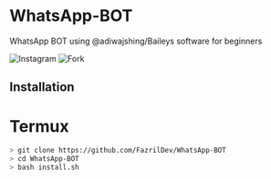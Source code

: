 # WhatsApp-BOT
WhatsApp BOT using @adiwajshing/Baileys software for beginners

![Instagram](https://img.shields.io/instagram/follow/fazril17_?style=flat-square)
![Fork](https://img.shields.io/github/forks/Zril/WhatsApp-BOT?style=flat-square)


## Installation


# Termux
```bash
> git clone https://github.com/FazrilDev/WhatsApp-BOT
> cd WhatsApp-BOT
> bash install.sh

```
